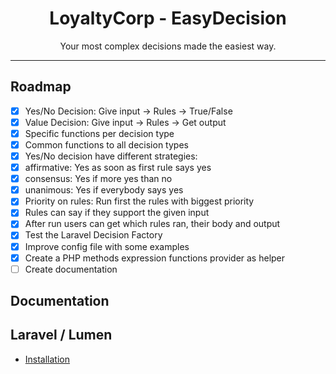 <div align="center">
    <h1>LoyaltyCorp - EasyDecision</h1>
    <p>Your most complex decisions made the easiest way.</p>
</div>

---

## Roadmap

- [x] Yes/No Decision: Give input -> Rules -> True/False
- [x] Value Decision: Give input -> Rules -> Get output
- [x] Specific functions per decision type
- [x] Common functions to all decision types
- [x] Yes/No decision have different strategies:
- [x] affirmative: Yes as soon as first rule says yes
- [x] consensus: Yes if more yes than no
- [x] unanimous: Yes if everybody says yes
- [x] Priority on rules: Run first the rules with biggest priority
- [x] Rules can say if they support the given input
- [x] After run users can get which rules ran, their body and output
- [x] Test the Laravel Decision Factory
- [x] Improve config file with some examples
- [x] Create a PHP methods expression functions provider as helper
- [ ] Create documentation

## Documentation

## Laravel / Lumen

- [Installation](docs/laravel_install.md)
